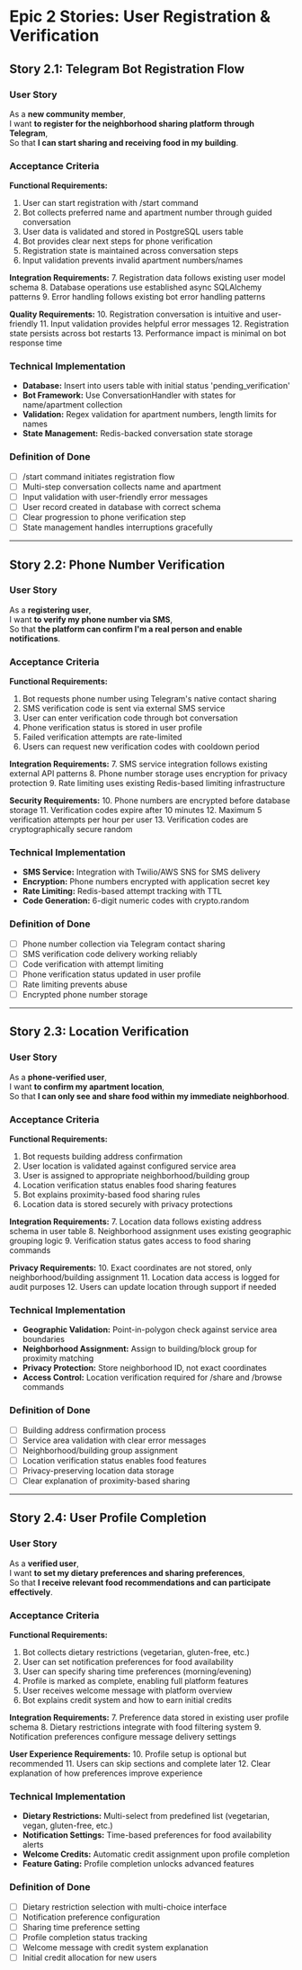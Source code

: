 # Epic 2 Stories: User Registration & Verification

## Story 2.1: Telegram Bot Registration Flow

### User Story
As a **new community member**,  
I want **to register for the neighborhood sharing platform through Telegram**,  
So that **I can start sharing and receiving food in my building**.

### Acceptance Criteria

**Functional Requirements:**
1. User can start registration with /start command
2. Bot collects preferred name and apartment number through guided conversation  
3. User data is validated and stored in PostgreSQL users table
4. Bot provides clear next steps for phone verification
5. Registration state is maintained across conversation steps
6. Input validation prevents invalid apartment numbers/names

**Integration Requirements:**
7. Registration data follows existing user model schema
8. Database operations use established async SQLAlchemy patterns
9. Error handling follows existing bot error handling patterns

**Quality Requirements:**
10. Registration conversation is intuitive and user-friendly
11. Input validation provides helpful error messages
12. Registration state persists across bot restarts
13. Performance impact is minimal on bot response time

### Technical Implementation
- **Database:** Insert into users table with initial status 'pending_verification'
- **Bot Framework:** Use ConversationHandler with states for name/apartment collection
- **Validation:** Regex validation for apartment numbers, length limits for names
- **State Management:** Redis-backed conversation state storage

### Definition of Done
- [ ] /start command initiates registration flow
- [ ] Multi-step conversation collects name and apartment
- [ ] Input validation with user-friendly error messages
- [ ] User record created in database with correct schema
- [ ] Clear progression to phone verification step
- [ ] State management handles interruptions gracefully

---

## Story 2.2: Phone Number Verification  

### User Story
As a **registering user**,  
I want **to verify my phone number via SMS**,  
So that **the platform can confirm I'm a real person and enable notifications**.

### Acceptance Criteria

**Functional Requirements:**
1. Bot requests phone number using Telegram's native contact sharing
2. SMS verification code is sent via external SMS service
3. User can enter verification code through bot conversation
4. Phone verification status is stored in user profile
5. Failed verification attempts are rate-limited
6. Users can request new verification codes with cooldown period

**Integration Requirements:**
7. SMS service integration follows existing external API patterns
8. Phone number storage uses encryption for privacy protection
9. Rate limiting uses existing Redis-based limiting infrastructure

**Security Requirements:**
10. Phone numbers are encrypted before database storage
11. Verification codes expire after 10 minutes
12. Maximum 5 verification attempts per hour per user
13. Verification codes are cryptographically secure random

### Technical Implementation
- **SMS Service:** Integration with Twilio/AWS SNS for SMS delivery
- **Encryption:** Phone numbers encrypted with application secret key
- **Rate Limiting:** Redis-based attempt tracking with TTL
- **Code Generation:** 6-digit numeric codes with crypto.random

### Definition of Done
- [ ] Phone number collection via Telegram contact sharing
- [ ] SMS verification code delivery working reliably
- [ ] Code verification with attempt limiting
- [ ] Phone verification status updated in user profile
- [ ] Rate limiting prevents abuse
- [ ] Encrypted phone number storage

---

## Story 2.3: Location Verification

### User Story
As a **phone-verified user**,  
I want **to confirm my apartment location**,  
So that **I can only see and share food within my immediate neighborhood**.

### Acceptance Criteria

**Functional Requirements:**
1. Bot requests building address confirmation
2. User location is validated against configured service area
3. User is assigned to appropriate neighborhood/building group
4. Location verification status enables food sharing features
5. Bot explains proximity-based food sharing rules
6. Location data is stored securely with privacy protections

**Integration Requirements:**
7. Location data follows existing address schema in user table
8. Neighborhood assignment uses existing geographic grouping logic
9. Verification status gates access to food sharing commands

**Privacy Requirements:**
10. Exact coordinates are not stored, only neighborhood/building assignment
11. Location data access is logged for audit purposes
12. Users can update location through support if needed

### Technical Implementation
- **Geographic Validation:** Point-in-polygon check against service area boundaries
- **Neighborhood Assignment:** Assign to building/block group for proximity matching
- **Privacy Protection:** Store neighborhood ID, not exact coordinates
- **Access Control:** Location verification required for /share and /browse commands

### Definition of Done
- [ ] Building address confirmation process
- [ ] Service area validation with clear error messages
- [ ] Neighborhood/building group assignment
- [ ] Location verification status enables food features
- [ ] Privacy-preserving location data storage
- [ ] Clear explanation of proximity-based sharing

---

## Story 2.4: User Profile Completion

### User Story
As a **verified user**,  
I want **to set my dietary preferences and sharing preferences**,  
So that **I receive relevant food recommendations and can participate effectively**.

### Acceptance Criteria

**Functional Requirements:**
1. Bot collects dietary restrictions (vegetarian, gluten-free, etc.)
2. User can set notification preferences for food availability
3. User can specify sharing time preferences (morning/evening)
4. Profile is marked as complete, enabling full platform features
5. User receives welcome message with platform overview
6. Bot explains credit system and how to earn initial credits

**Integration Requirements:**
7. Preference data stored in existing user profile schema
8. Dietary restrictions integrate with food filtering system
9. Notification preferences configure message delivery settings

**User Experience Requirements:**
10. Profile setup is optional but recommended
11. Users can skip sections and complete later
12. Clear explanation of how preferences improve experience

### Technical Implementation
- **Dietary Restrictions:** Multi-select from predefined list (vegetarian, vegan, gluten-free, etc.)
- **Notification Settings:** Time-based preferences for food availability alerts
- **Welcome Credits:** Automatic credit assignment upon profile completion
- **Feature Gating:** Profile completion unlocks advanced features

### Definition of Done
- [ ] Dietary restriction selection with multi-choice interface
- [ ] Notification preference configuration
- [ ] Sharing time preference setting
- [ ] Profile completion status tracking
- [ ] Welcome message with credit system explanation
- [ ] Initial credit allocation for new users